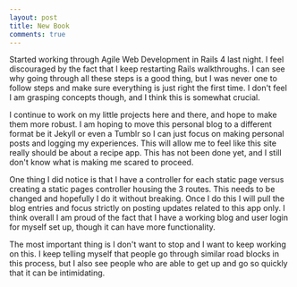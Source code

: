 ```yaml
---
layout: post
title: New Book
comments: true
---
```


Started working through Agile Web Development in Rails 4 last night. I feel discouraged by the fact that I keep restarting Rails walkthroughs. I can see why going through all these steps is a good thing, but I was never one to follow steps and make sure everything is just right the first time. I don't feel I am grasping concepts though, and I think this is somewhat crucial.

I continue to work on my little projects here and there, and hope to make them more robust. I am hoping to move this personal blog to a different format be it Jekyll or even a Tumblr so I can just focus on making personal posts and logging my experiences. This will allow me to feel like this site really should be about a recipe app. This has not been done yet, and I still don't know what is making me scared to proceed.

One thing I did notice is that I have a controller for each static page versus creating a static pages controller housing the 3 routes. This needs to be changed and hopefully I do it without breaking. Once I do this I will pull the blog entries and focus strictly on posting updates related to this app only. I think overall I am proud of the fact that I have a working blog and user login for myself set up, though it can have more functionality.

The most important thing is I don't want to stop and I want to keep working on this. I keep telling myself that people go through similar road blocks in this process, but I also see people who are able to get up and go so quickly that it can be intimidating.
